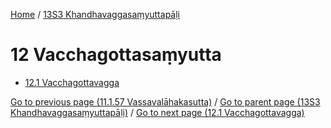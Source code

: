 
[Home](/) / [13S3 Khandhavaggasaṃyuttapāḷi](../13S3.md)

# 12 Vacchagottasaṃyutta

* [12.1 Vacchagottavagga](12/12.1.md)

[Go to previous page (11.1.57 Vassavalāhakasutta)](11/11.1/11.1.57.md) / [Go to parent page (13S3 Khandhavaggasaṃyuttapāḷi)](0.md) / [Go to next page (12.1 Vacchagottavagga)](12/12.1.md)


